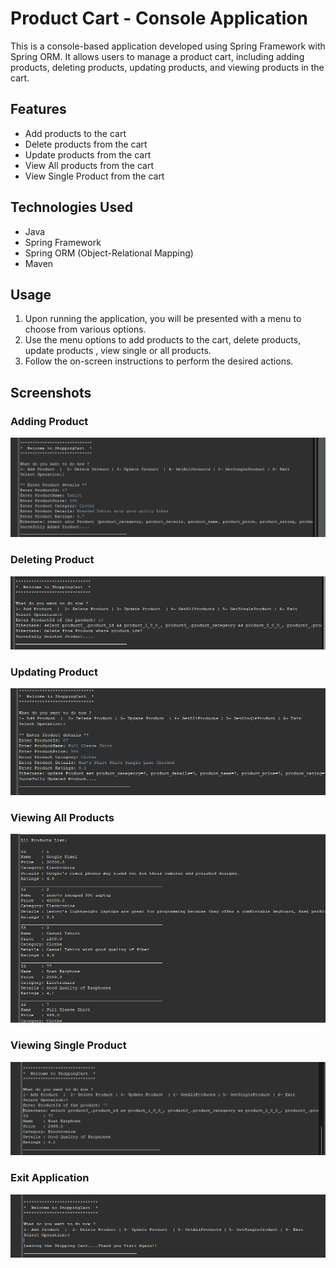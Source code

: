# Product Cart - Console Application

This is a console-based application developed using Spring Framework with Spring ORM. It allows users to manage a product cart, including adding products, deleting products, updating products, and viewing products in the cart.


## Features

- Add products to the cart
- Delete products from the cart
- Update products from the cart
- View All products from the cart
- View Single Product from the cart

## Technologies Used

- Java
- Spring Framework
- Spring ORM (Object-Relational Mapping)
- Maven


## Usage

1. Upon running the application, you will be presented with a menu to choose from various options.
2. Use the menu options to add products to the cart, delete products, update products , view single or all products.
3. Follow the on-screen instructions to perform the desired actions.

## Screenshots

### Adding Product

![Adding Products](images/01.Add_Product.png)

### Deleting Product

![Deleting Products](images/02.Delete_Product.png)

### Updating Product

![Updating Product](images/03.Update_Product.png)

### Viewing All Products

![Viewing All Products](images/04.All_Products.png)

### Viewing Single Product

![Viewing Single Product](images/05.Single_Product.png)

### Exit Application

![Viewing Cart Total](images/06.Exit_Application.png)


